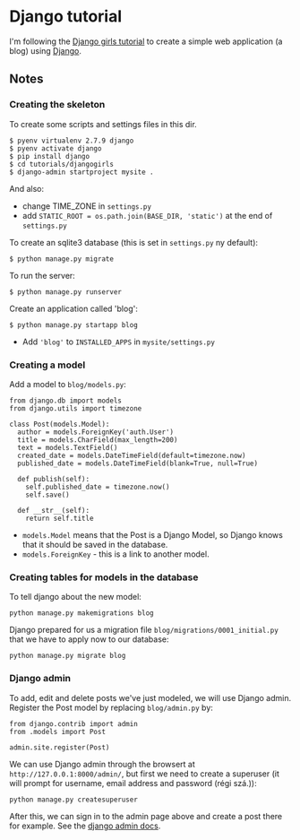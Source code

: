 # Django tutorial

I'm following the
[Django girls tutorial](http://tutorial.djangogirls.org/en/index.html)
to create a simple web application (a blog) using [Django](https://www.djangoproject.com/).

## Notes

### Creating the skeleton

To create some scripts and settings files in this dir.

    $ pyenv virtualenv 2.7.9 django
    $ pyenv activate django
    $ pip install django
    $ cd tutorials/djangogirls
    $ django-admin startproject mysite .

And also:

- change TIME_ZONE in `settings.py`
- add `STATIC_ROOT = os.path.join(BASE_DIR, 'static')` at the end of `settings.py`


To create an sqlite3 database (this is set in `settings.py` ny default):

    $ python manage.py migrate

To run the server:

    $ python manage.py runserver

Create an application called 'blog':

    $ python manage.py startapp blog

* Add `'blog'` to `INSTALLED_APPS` in `mysite/settings.py`


### Creating a model

Add a model to `blog/models.py`:

    from django.db import models
    from django.utils import timezone
     
    class Post(models.Model):
      author = models.ForeignKey('auth.User')
      title = models.CharField(max_length=200)
      text = models.TextField()
      created_date = models.DateTimeField(default=timezone.now)
      published_date = models.DateTimeField(blank=True, null=True)
      
      def publish(self):
        self.published_date = timezone.now()
        self.save()
      
      def __str__(self):
        return self.title

* `models.Model` means that the Post is a Django Model, so Django knows that it should be saved in the database.
* `models.ForeignKey` - this is a link to another model.


### Creating tables for models in the database

To tell django about the new model:

    python manage.py makemigrations blog

Django prepared for us a migration file `blog/migrations/0001_initial.py` that we have to apply now to our database:

    python manage.py migrate blog


### Django admin

To add, edit and delete posts we've just modeled, we will use Django admin. Register the Post model by replacing `blog/admin.py` by:

    from django.contrib import admin
    from .models import Post
    
    admin.site.register(Post)

We can use Django admin through the browsert at `http://127.0.0.1:8000/admin/`, but first we need to create a superuser (it will prompt for username, email address and password (régi szá.)):

    python manage.py createsuperuser

After this, we can sign in to the admin page above and create a post there for example. See the [django admin docs](https://docs.djangoproject.com/en/1.8/ref/contrib/admin/).





